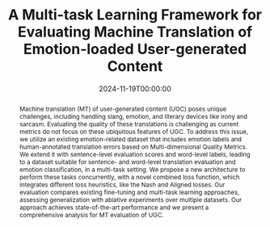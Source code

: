 ---
title: "A Multi-task Learning Framework for Evaluating Machine Translation of Emotion-loaded User-generated Content"
date: 2024-11-19T00:00:00
authors: ["Shenbin Qian", "Constantin Orasan", "Diptesh Kanojia", "Félix Do Carmo"]
publication_types: ["1"]
abstract: "Machine translation (MT) of user-generated content (UGC) poses unique challenges, including handling slang, emotion, and literary devices like irony and sarcasm. Evaluating the quality of these translations is challenging as current metrics do not focus on these ubiquitous features of UGC. To address this issue, we utilize an existing emotion-related dataset that includes emotion labels and human-annotated translation errors based on Multi-dimensional Quality Metrics. We extend it with sentence-level evaluation scores and word-level labels, leading to a dataset suitable for sentence- and word-level translation evaluation and emotion classification, in a multi-task setting. We propose a new architecture to perform these tasks concurrently, with a novel combined loss function, which integrates different loss heuristics, like the Nash and Aligned losses. Our evaluation compares existing fine-tuning and multi-task learning approaches, assessing generalization with ablative experiments over multiple datasets. Our approach achieves state-of-the-art performance and we present a comprehensive analysis for MT evaluation of UGC."
featured: false
publication: "*Proceedings of the Ninth Conference on Machine Translation*"
url_pdf: "https://aclanthology.org/2024.wmt-1.113.pdf"
url_preprint: "https://arxiv.org/abs/2410.03277"
url_code: "https://github.com/surrey-nlp/MTL4QE"
url_dataset: "https://github.com/surrey-nlp/MTL4QE/tree/main/data"
tags: ["machine translation", "emotion", "user-generated content", "multi-task learning"]
---